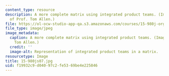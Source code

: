 ```yaml
---
content_type: resource
description: A more complete matrix using integrated product teams. (Image courtesy
  of Prof. Tom Allen.)
file: https://ol-ocw-studio-app-qa.s3.amazonaws.com/courses/15-980j-organizing-for-innovative-product-development-spring-2007/f19932c9d04097c2fe5369be4e225846_15-980js07.jpg
file_type: image/jpeg
image_metadata:
  caption: A more complete matrix using integrated product teams. (Image by Prof.
    Tom Allen.)
  credit: ''
  image-alt: Representation of integrated product teams in a matrix.
resourcetype: Image
title: 15-980js07.jpg
uid: f19932c9-d040-97c2-fe53-69be4e225846
---
```

